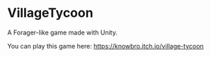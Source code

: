 # VillageTycoon
A Forager-like game made with Unity.


You can play this game here:
https://knowbro.itch.io/village-tycoon
